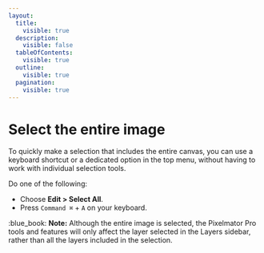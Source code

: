 ```yaml
---
layout:
  title:
    visible: true
  description:
    visible: false
  tableOfContents:
    visible: true
  outline:
    visible: true
  pagination:
    visible: true
---
```


# Select the entire image

To quickly make a selection that includes the entire canvas, you can use a keyboard shortcut or a dedicated option in the top menu, without having to work with individual selection tools.

Do one of the following:

* Choose **Edit > Select All**.
* Press `Command ⌘` + `A` on your keyboard.

:blue\_book: **Note:** Although the entire image is selected, the Pixelmator Pro tools and features will only affect the layer selected in the Layers sidebar, rather than all the layers included in the selection.
